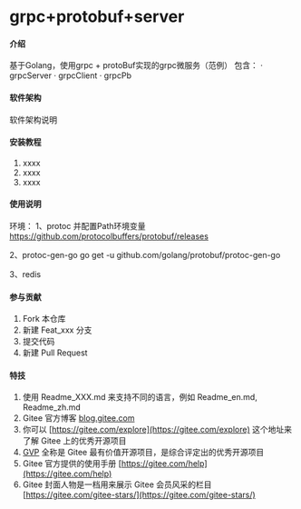 # grpc+protobuf+server

#### 介绍
基于Golang，使用grpc + protoBuf实现的grpc微服务（范例）
包含：
· grpcServer
· grpcClient
· grpcPb

#### 软件架构
软件架构说明


#### 安装教程

1.  xxxx
2.  xxxx
3.  xxxx

#### 使用说明

环境：
1、protoc 并配置Path环境变量
https://github.com/protocolbuffers/protobuf/releases

2、protoc-gen-go
go get -u github.com/golang/protobuf/protoc-gen-go

3、redis

#### 参与贡献

1.  Fork 本仓库
2.  新建 Feat_xxx 分支
3.  提交代码
4.  新建 Pull Request


#### 特技

1.  使用 Readme\_XXX.md 来支持不同的语言，例如 Readme\_en.md, Readme\_zh.md
2.  Gitee 官方博客 [blog.gitee.com](https://blog.gitee.com)
3.  你可以 [https://gitee.com/explore](https://gitee.com/explore) 这个地址来了解 Gitee 上的优秀开源项目
4.  [GVP](https://gitee.com/gvp) 全称是 Gitee 最有价值开源项目，是综合评定出的优秀开源项目
5.  Gitee 官方提供的使用手册 [https://gitee.com/help](https://gitee.com/help)
6.  Gitee 封面人物是一档用来展示 Gitee 会员风采的栏目 [https://gitee.com/gitee-stars/](https://gitee.com/gitee-stars/)
